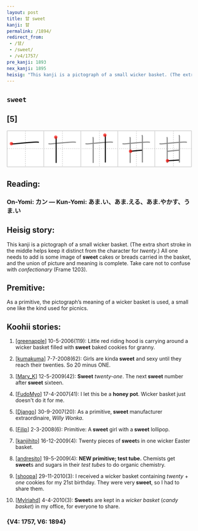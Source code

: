 ```yaml
---
layout: post
title: 甘 sweet
kanji: 甘
permalink: /1894/
redirect_from:
 - /甘/
 - /sweet/
 - /v4/1757/
pre_kanji: 1893
nex_kanji: 1895
heisig: "This kanji is a pictograph of a small wicker basket. (The extra short stroke in the middle helps keep it distinct from the character for <i>twenty</i>.) All one needs to add is some image of <b>sweet</b> cakes or breads carried in the basket, and the union of picture and meaning is complete. Take care not to confuse with <i>confectionary</i> (Frame 1203). As a primitive, the pictograph’s meaning of a wicker basket is used, a small one like the kind used for picnics."
---
```


## `sweet`

## [5]

<div class="stroke"><img src="../images/E79498.png" /></div>

## Reading:

### On-Yomi: カン &mdash; Kun-Yomi: あま.い、あま.える、あま.やかす、うま.い

## Heisig story:

This kanji is a pictograph of a small wicker basket. (The extra short stroke in the middle helps keep it distinct from the character for <i>twenty</i>.) All one needs to add is some image of <b>sweet</b> cakes or breads carried in the basket, and the union of picture and meaning is complete. Take care not to confuse with <i>confectionary</i> (Frame 1203).

## Premitive:

As a primitive, the pictograph’s meaning of a wicker basket is used, a small one like the kind used for picnics.

## Koohii stories:

1) [<a href="http://kanji.koohii.com/profile/greenapple">greenapple</a>] 10-5-2006(119): Little red riding hood is carrying around a wicker basket filled with<strong> sweet</strong> baked cookies for granny.

2) [<a href="http://kanji.koohii.com/profile/kumakuma">kumakuma</a>] 7-7-2008(62): Girls are kinda<strong> sweet</strong> and sexy until they reach their twenties. So 20 minus ONE.

3) [<a href="http://kanji.koohii.com/profile/Mary_K">Mary_K</a>] 12-5-2009(42): <strong>Sweet</strong> <em>twenty-one</em>. The next<strong> sweet</strong> number after<strong> sweet</strong> sixteen.

4) [<a href="http://kanji.koohii.com/profile/FudoMyo">FudoMyo</a>] 17-4-2007(41): I let this be a <strong>honey pot</strong>. Wicker basket just doesn&#039;t do it for me.

5) [<a href="http://kanji.koohii.com/profile/Django">Django</a>] 30-9-2007(20): As a primitive,<strong> sweet</strong> manufacturer extraordinaire, <em>Willy Wonka</em>.

6) [<a href="http://kanji.koohii.com/profile/Filip">Filip</a>] 2-3-2008(6): Primitive: A<strong> sweet</strong> girl with a<strong> sweet</strong> lollipop.

7) [<a href="http://kanji.koohii.com/profile/kanjihito">kanjihito</a>] 16-12-2009(4): Twenty pieces of<strong> sweet</strong>s in one wicker Easter basket.

8) [<a href="http://kanji.koohii.com/profile/andresito">andresito</a>] 19-5-2009(4): <strong>NEW primitive; test tube.</strong> Chemists get<strong> sweet</strong>s and sugars in their <em>test tubes</em> to do organic chemistry.

9) [<a href="http://kanji.koohii.com/profile/shoopa">shoopa</a>] 29-11-2010(3): I received a wicker basket containing <em>twenty</em> + <em>one</em> cookies for my 21st birthday. They were very<strong> sweet</strong>, so I had to share them.

10) [<a href="http://kanji.koohii.com/profile/Mylriahd">Mylriahd</a>] 4-4-2010(3): <strong>Sweet</strong>s are kept in a <em>wicker basket</em> (<em>candy basket</em>) in my office, for everyone to share.

### {V4: 1757, V6: 1894}
